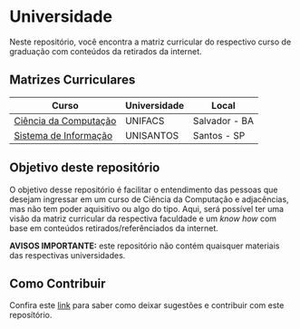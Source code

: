 # Universidade

Neste repositório, você encontra a matriz curricular do respectivo curso de graduação com conteúdos da retirados da internet.

## Matrizes Curriculares

| Curso                                            | Universidade | Local         |
|--------------------------------------------------|--------------|---------------|
| [Ciência da Computação](ciencia-da-computacao/)  | UNIFACS      | Salvador - BA |
| [Sistema de Informação](sistemas-de-informacao/) | UNISANTOS    | Santos - SP   |


## Objetivo deste repositório

O objetivo desse repositório é facilitar o entendimento das pessoas que desejam ingressar em um curso de Ciência da Computação e adjacências, mas não tem poder aquisitivo ou algo do tipo. Aqui, será possível ter uma visão da matriz curricular da respectiva faculdade e um _know how_ com base em conteúdos retirados/referênciados da internet.

**AVISOS IMPORTANTE:** este repositório não contém quaisquer materiais das respectivas universidades.

## Como Contribuir

Confira este [link](https://github.com/cerebrobr/universidade/issues/1) para saber como deixar sugestões e contribuir com este reposítório.
